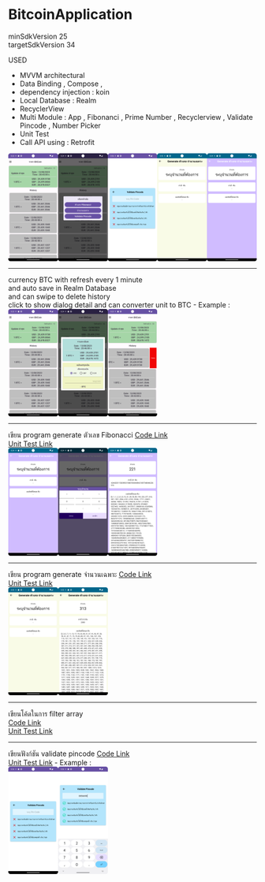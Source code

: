# BitcoinApplication

minSdkVersion 25
<br>
targetSdkVersion 34

USED
- MVVM architectural
- Data Binding , Compose , 
- dependency injection : koin
- Local Database : Realm
- RecyclerView
- Multi Module : App , Fibonanci , Prime Number , Recyclerview , Validate Pincode , Number Picker
- Unit Test
- Call API using : Retrofit

<div style="display:flex;">
<img alt="App image" src="/graphics/screenshot_main.png" width="20%">
<img alt="App image" src="/graphics/screenshot_main_dialog_other.png" width="20%">
<img alt="App image" src="/graphics/screenshot_pincode.png" width="20%">
<img alt="App image" src="/graphics/screenshot_prime_number.png" width="20%">
<img alt="App image" src="/graphics/screenshot_fibonacci.png" width="20%">
</div>
<hr>
currency BTC with refresh every 1 minute <br>
and auto save in Realm Database<br>
and can swipe to delete history<br>
click to show dialog detail and can converter unit to BTC
- Example :
<div style="display:flex;">
<img alt="App image" src="/graphics/screenshot_main.png" width="20%">
<img alt="App image" src="/graphics/screenshot_main_detail_and_converter.png" width="20%">
<img alt="App image" src="/graphics/screenshot_main_swipe_to_delete.png" width="20%">
</div>
<hr>
เขียน program generate ตัวเลข Fibonacci 
<a href='/fibonacci/src/main/java/com/nut/cdev/fibonacci/ext/FibonacciExt.kt'>Code Link</a>
<br>
<a href='/fibonacci/src/test/java/com/nut/cdev/fibonacci/ext/FibonacciExtKtTest.kt'>Unit Test Link</a>
<div style="display:flex;">
<img alt="App image" src="/graphics/screenshot_fibonacci.png" width="20%">
<img alt="App image" src="/graphics/screenshot_fibonacci_input.png" width="20%">
<img alt="App image" src="/graphics/screenshot_fibonacci_result.png" width="20%">
</div>
<hr>
เขียน program generate จำนวนเฉพาะ 
<a href='/prime_number/src/main/java/com/nut/cdev/prime_number/ext/PrimeNumberExt.kt'>Code Link</a>
<br>
<a href='/prime_number/src/test/java/com/nut/cdev/prime_number/ext/PrimeNumberExtKtTest.kt'>Unit Test Link</a>
<div style="display:flex;">
<img alt="App image" src="/graphics/screenshot_prime_number.png" width="20%">
<img alt="App image" src="/graphics/screenshot_prime_number_result.png" width="20%">
</div>
<hr>
เขียนโค้ดในการ filter array
<br>
<a href='/filter_array/src/main/java/com/nut/cdev/filter_array/ext/FilterArrayExt.kt'>Code Link</a>    
<br>
<a href='/filter_array/src/test/java/com/nut/cdev/filter_array/ext/FilterArrayExtKtTest.kt'>Unit Test Link</a>
<hr>
เขียนฟังก์ชัน validate pincode
<a href='/validate/src/main/java/com/nut/cdev/validate/ext/ValidateExt.kt'>Code Link</a>
<br>
<a href='/validate/src/test/java/com/nut/cdev/validate/ext/ValidateExtKtTest.kt'>Unit Test Link</a>
- Example :
<div style="display:flex;">
<img alt="App image" src="/graphics/screenshot_pincode.png" width="20%">
<img alt="App image" src="/graphics/screenshot_pincode_input.png" width="20%">
</div>
